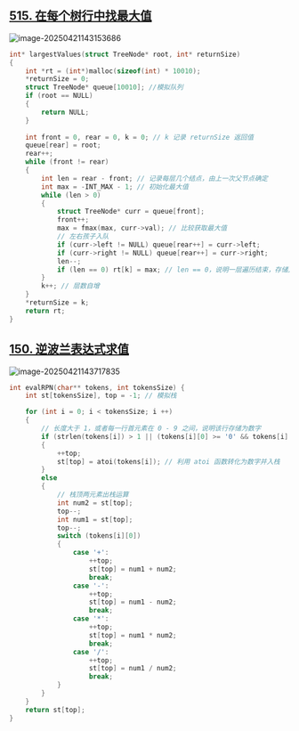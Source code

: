 ## [515. 在每个树行中找最大值](https://leetcode.cn/problems/find-largest-value-in-each-tree-row/)

![image-20250421143153686](https://jiajixi-0.oss-cn-beijing.aliyuncs.com/image-20250421143153686.png)



```c
int* largestValues(struct TreeNode* root, int* returnSize)
{
	int *rt = (int*)malloc(sizeof(int) * 10010);
	*returnSize = 0;
	struct TreeNode* queue[10010]; //模拟队列 
	if (root == NULL)
	{
		return NULL;
	}
	
	int front = 0, rear = 0, k = 0; // k 记录 returnSize 返回值 
	queue[rear] = root;
	rear++;
	while (front != rear)
	{
		int len = rear - front; // 记录每层几个结点，由上一次父节点确定 
		int max = -INT_MAX - 1; // 初始化最大值 
		while (len > 0)
		{
			struct TreeNode* curr = queue[front];
			front++;
			max = fmax(max, curr->val); // 比较获取最大值 
			// 左右孩子入队 
			if (curr->left != NULL) queue[rear++] = curr->left;
			if (curr->right != NULL) queue[rear++] = curr->right;
			len--;
			if (len == 0) rt[k] = max; // len == 0，说明一层遍历结束，存储入 rt 
		}
		k++; // 层数自增 
	}
	*returnSize = k;
	return rt;
}
```



## [150. 逆波兰表达式求值](https://leetcode.cn/problems/evaluate-reverse-polish-notation/)

![image-20250421143717835](https://jiajixi-0.oss-cn-beijing.aliyuncs.com/image-20250421143717835.png)



```c
int evalRPN(char** tokens, int tokensSize) {
    int st[tokensSize], top = -1; // 模拟栈 

    for (int i = 0; i < tokensSize; i ++)
	{
		// 长度大于 1，或者每一行首元素在 0 - 9 之间，说明该行存储为数字 
        if (strlen(tokens[i]) > 1 || (tokens[i][0] >= '0' && tokens[i][0] <= '9'))
		{
            ++top;
            st[top] = atoi(tokens[i]); // 利用 atoi 函数转化为数字并入栈 
        }
		else
		{
			// 栈顶两元素出栈运算 
            int num2 = st[top];
            top--;
            int num1 = st[top];
            top--;
            switch (tokens[i][0])
			{
                case '+':
                    ++top;
                    st[top] = num1 + num2;
                    break;
                case '-':
                    ++top;
                    st[top] = num1 - num2;
                    break;
                case '*':
                    ++top;
                    st[top] = num1 * num2;
                    break;
                case '/':
                    ++top;
                    st[top] = num1 / num2;
                    break;
            }
        }
    }
    return st[top];
}
```

